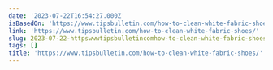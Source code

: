 ```yaml
---
date: '2023-07-22T16:54:27.000Z'
isBasedOn: 'https://www.tipsbulletin.com/how-to-clean-white-fabric-shoes/'
link: 'https://www.tipsbulletin.com/how-to-clean-white-fabric-shoes/'
slug: 2023-07-22-httpswwwtipsbulletincomhow-to-clean-white-fabric-shoes
tags: []
title: 'https://www.tipsbulletin.com/how-to-clean-white-fabric-shoes/'
---
```


